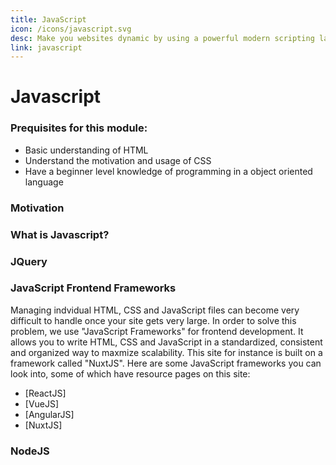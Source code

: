 ```yaml
---
title: JavaScript
icon: /icons/javascript.svg
desc: Make you websites dynamic by using a powerful modern scripting language!
link: javascript
---
```


# Javascript

### Prequisites for this module:
- Basic understanding of HTML 
- Understand the motivation and usage of CSS
- Have a beginner level knowledge of programming in a object oriented language

### Motivation

<grid-1-x-2 img-Src="https://d3njjcbhbojbot.cloudfront.net/api/utilities/v1/imageproxy/https://coursera-course-photos.s3.amazonaws.com/83/e258e0532611e5a5072321239ff4d4/jhep-coursera-course4.png?auto=format%2Ccompress&dpr=1" desc="You must have created a site using HTML and CSS by now! However, when users enter your site, you want to be able to update and change your site as the user interacts with it. For example, you may have an HTML button, but you may want to change the color of the site on the click of that button. How do we accomplish that? The answer, Javascript!"></grid-1-x-2>

### What is Javascript?

<grid-1-x-2 link="https://www.w3schools.com/js/" button="Start Learning" img-Src="https://cdn-media-1.freecodecamp.org/images/1*bcZz-qb_DNpvrNNwQBhQmQ.jpeg" desc="In its simplest form, JavaScript is written directly in your HTML pages in <script></script> tags or in .js files in the frontend of your site. It is used to create, update and delete the Elements in your HTML pages based on user interaction. It can be used as a scripted function-based language as well as a prototype-based object oriented language. Take a look at the JavaScript tutorial on W3 schools to start learning!"></grid-1-x-2>

### JQuery

<grid-1-x-2 link="https://www.w3schools.com/jquery/" button="Start Learning" img-Src="https://www.webdesignerdepot.com/cdn-origin/uploads/2019/07/featured_jquery.jpg" desc="JQuery is JavaScript library that simplifies common JavaScript tasks that usually take many lines of code such as DOM manipulation and AJAX server calls. Furthermore, it allows you to auto-load data and auto-update elements on page load."></grid-1-x-2>                                                                                                                                                                                     

### JavaScript Frontend Frameworks
 
Managing indvidual HTML, CSS and JavaScript files can become very difficult to handle once your site gets very large. In order to solve this problem, we use "JavaScript Frameworks" for frontend development. It allows you to write HTML, CSS and JavaScript in a standardized, consistent and organized way to maxmize scalability. This site for instance is built on a framework called "NuxtJS". Here are some JavaScript frameworks you can look into, some of which have resource pages on this site:

- [ReactJS]
- [VueJS]
- [AngularJS]
- [NuxtJS]

### NodeJS

<grid-1-x-2 link="https://morioh.com/p/b78bc66ca0de" button="Start Learning" img-Src="https://miro.medium.com/max/2560/1*MuVcoMPyJcq8G4qf5s3HGQ.png" desc="JavaScript was initially inteneded for frontend development. However, in order to facilitate full-stack development in a single language, a server-side JavaScript framework called NodeJS was introduced to allow web application backends to be written in JavaScript. It is typically used to create REST APIs which are called by the application's frontend. Checkout this Node.JS tutorial from morioh!"></grid-1-x-2>
